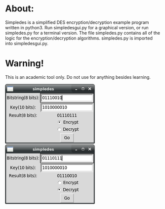# About:
Simpledes is a simplified DES encryption/decryption example program written in python3. Run simpledesgui.py for a graphical version, or run simpledes.py for a terminal version. The file simpledes.py contains all of the logic for the encryption/decryption algorithms. simpledes.py is imported into simpledesgui.py.

# Warning!
This is an academic tool only. Do not use for anything besides learning.

![Encryption Example](screenshots/encrypt.png)
![Decryption Example](screenshots/decrypt.png)
